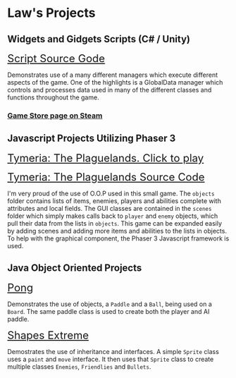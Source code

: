 # Law's Projects

## Widgets and Gidgets Scripts (C# / Unity)

<span style="font-size:24px;"> [Script Source Gode](https://github.com/jelaw21/Widgets-And-Gidgets)</span>

Demonstrates use of a many different managers which execute different aspects of the game. One of the highlights is a GlobalData manager which controls and processes data used in many of the different classes and functions throughout the game. 

### [Game Store page on Steam](https://store.steampowered.com/app/1333870/Widgets_and_Gidgets/)</span> 

## Javascript Projects Utilizing Phaser 3

<span style="font-size:24px;"> [Tymeria: The Plaguelands. Click to play](https://jelaw21.github.io/Arcania/) </span>

<span style="font-size:24px;"> [Tymeria: The Plaguelands Source Code](https://github.com/jelaw21/Tymeria-Source-Code) </span>

I'm very proud of the use of O.O.P used in this small game. The `objects` folder contains lists of items, enemies, players and abilities complete with attributes and local fields. The GUI classes are contained in the `scenes` folder which simply makes calls back to `player` and `enemy` objects, which pull their data from the lists in `objects`. This game can be expanded easily by adding scenes and adding more items and abilities to the lists in objects. To help with the graphical component, the Phaser 3 Javascript framework is used. 

## Java Object Oriented Projects

<span style="font-size:24px;"> [Pong](https://github.com/jelaw21/Pong/tree/master/src) </span>

Demonstrates the use of objects, a `Paddle` and a `Ball`, being used on a `Board`. The same paddle class is used to create both the player and AI paddle. 

<span style="font-size:24px;"> [Shapes Extreme](https://github.com/jelaw21/ShapesExtreme/tree/master/src) </span>

Demostrates the use of inheritance and interfaces. A simple `Sprite` class uses a `paint` and `move` interface. It then uses that `Sprite` class to create multiple classes `Enemies`, `Friendlies` and `Bullets`.   


